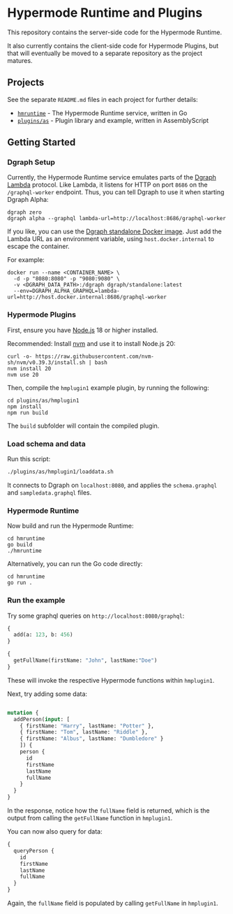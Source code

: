 # Hypermode Runtime and Plugins

This repository contains the server-side code for the Hypermode Runtime.

It also currently contains the client-side code for Hypermode Plugins,
but that will eventually be moved to a separate repository as the project matures.

## Projects

See the separate `README.md` files in each project for further details:

- [`hmruntime`](./hmruntime) - The Hypermode Runtime service, written in Go
- [`plugins/as`](./plugins/as) - Plugin library and example, written in AssemblyScript

## Getting Started

### Dgraph Setup

Currently, the Hypermode Runtime service emulates parts of the 
[Dgraph Lambda](https://dgraph.io/docs/graphql/lambda/lambda-overview/) protocol.
Like Lambda, it listens for HTTP on port `8686` on the `/graphql-worker` endpoint.
Thus, you can tell Dgraph to use it when starting Dgraph Alpha:

```
dgraph zero
dgraph alpha --graphql lambda-url=http://localhost:8686/graphql-worker
```

If you like, you can use the [Dgraph standalone Docker image](https://dgraph.io/docs/deploy/installation/single-host-setup/).
Just add the Lambda URL as an environment variable, using `host.docker.internal` to escape the container.

For example:

```
docker run --name <CONTAINER_NAME> \
  -d -p "8080:8080" -p "9080:9080" \
  -v <DGRAPH_DATA_PATH>:/dgraph dgraph/standalone:latest
  --env=DGRAPH_ALPHA_GRAPHQL=lambda-url=http://host.docker.internal:8686/graphql-worker
```

### Hypermode Plugins

First, ensure you have [Node.js](https://nodejs.org/) 18 or higher installed.


Recommended: Install [nvm](https://github.com/nvm-sh/nvm/blob/master/README.md) and use it to install Node.js 20:

```
curl -o- https://raw.githubusercontent.com/nvm-sh/nvm/v0.39.3/install.sh | bash
nvm install 20
nvm use 20
```

Then, compile the `hmplugin1` example plugin, by running the following:

```
cd plugins/as/hmplugin1
npm install
npm run build
```

The `build` subfolder will contain the compiled plugin.

### Load schema and data

Run this script:

```sh
./plugins/as/hmplugin1/loaddata.sh
```

It connects to Dgraph on `localhost:8080`, and applies the `schema.graphql` and `sampledata.graphql` files.

### Hypermode Runtime

Now build and run the Hypermode Runtime:

```
cd hmruntime
go build
./hmruntime
```

Alternatively, you can run the Go code directly:

```
cd hmruntime
go run .
```

### Run the example

Try some graphql queries on `http://localhost:8080/graphql`:

```graphql
{
  add(a: 123, b: 456)
}
```

```graphql
{
  getFullName(firstName: "John", lastName:"Doe")
}
```

These will invoke the respective Hypermode functions within `hmplugin1`.

Next, try adding some data:

```graphql

mutation {
  addPerson(input: [
    { firstName: "Harry", lastName: "Potter" },
    { firstName: "Tom", lastName: "Riddle" },
    { firstName: "Albus", lastName: "Dumbledore" }
    ]) {
    person {
      id
      firstName
      lastName
      fullName
    }
  }
}
```

In the response, notice how the `fullName` field is returned,
which is the output from calling the `getFullName` function in `hmplugin1`.

You can now also query for data:

```graphql
{
  queryPerson {
    id
    firstName
    lastName
    fullName
  }
}
```

Again, the `fullName` field is populated by calling `getFullName` in `hmplugin1`.
